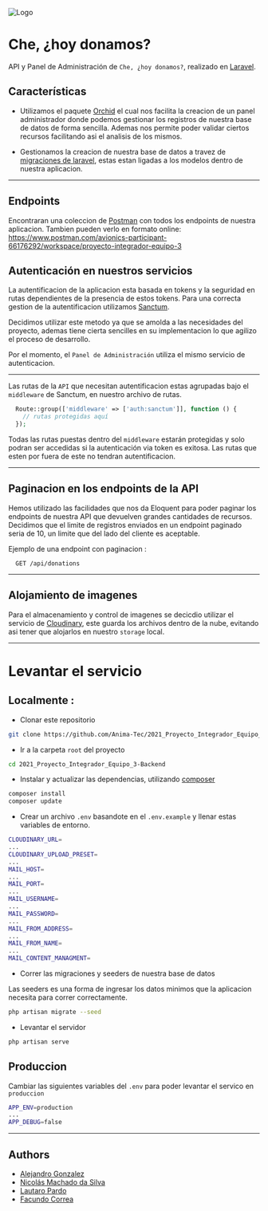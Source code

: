 ![Logo](docs/logo.svg)

# Che, ¿hoy donamos?

API y Panel de Administración de `Che, ¿hoy donamos?`, realizado en [Laravel](https://laravel.com/).

## Características

-   Utilizamos el paquete [Orchid](https://orchid.software/) el cual nos facilita la creacion de un panel administrador donde podemos gestionar los registros de nuestra base de datos de forma sencilla. Ademas nos permite poder validar ciertos recursos facilitando asi el analisis de los mismos.

-   Gestionamos la creacion de nuestra base de datos a travez de [migraciones de laravel](https://laravel.com/docs/8.x/migrations), estas estan ligadas a los modelos dentro de nuestra aplicacion.

---

## Endpoints

Encontraran una coleccion de [Postman](https://www.postman.com/) con todos los endpoints de nuestra aplicacion.
Tambien pueden verlo en formato online: https://www.postman.com/avionics-participant-66176292/workspace/proyecto-integrador-equipo-3

## Autenticación en nuestros servicios

La autentificacion de la aplicacion esta basada en tokens y la seguridad en rutas dependientes de la presencia de estos tokens. Para una correcta gestion de la autentificacion utilizamos [Sanctum](https://laravel.com/docs/8.x/sanctum#how-it-works).

Decidimos utilizar este metodo ya que se amolda a las necesidades del proyecto, ademas tiene cierta sencilles en su implementacion lo que agilizo el proceso de desarrollo.

Por el momento, el `Panel de Administración` utiliza el mismo servicio de autenticacion.

---

Las rutas de la `API` que necesitan autentificacion estas agrupadas bajo el `middleware` de Sanctum, en nuestro archivo de rutas.

```php
  Route::group(['middleware' => ['auth:sanctum']], function () {
    // rutas protegidas aquí
  });
```

Todas las rutas puestas dentro del `middleware` estarán protegidas y solo podran ser accedidas si la autenticación via token es exitosa.
Las rutas que esten por fuera de este no tendran autentificacion.

---

## Paginacion en los endpoints de la API

Hemos utilizado las facilidades que nos da Eloquent para poder paginar los endpoints de nuestra API que devuelven grandes cantidades de recursos. Decidimos que el limite de registros enviados en un endpoint paginado seria de 10, un limite que del lado del cliente es aceptable.

Ejemplo de una endpoint con paginacion :

```http
  GET /api/donations
```

---
## Alojamiento de imagenes

 Para el almacenamiento y control de imagenes se decicdio utilizar el servicio de [Cloudinary](https://cloudinary.com/), este guarda los archivos dentro de la nube, evitando asi tener que alojarlos en nuestro `storage` local.

---

# Levantar el servicio
## Localmente : 

-   Clonar este repositorio

```bash
git clone https://github.com/Anima-Tec/2021_Proyecto_Integrador_Equipo_3-Backend.git
```

-   Ir a la carpeta `root` del proyecto

```bash
cd 2021_Proyecto_Integrador_Equipo_3-Backend
```

-   Instalar y actualizar las dependencias, utilizando [composer](https://getcomposer.org/)

```bash
composer install
composer update
```

-   Crear un archivo `.env` basandote en el `.env.example` y llenar estas variables de entorno.

```bash
CLOUDINARY_URL=
...
CLOUDINARY_UPLOAD_PRESET=
...
MAIL_HOST=
...
MAIL_PORT=
...
MAIL_USERNAME=
...
MAIL_PASSWORD=
...
MAIL_FROM_ADDRESS=
...
MAIL_FROM_NAME=
...
MAIL_CONTENT_MANAGMENT=
```

-   Correr las migraciones y seeders de nuestra base de datos

Las seeders es una forma de ingresar los datos minimos que la aplicacion necesita para correr correctamente.

```bash
php artisan migrate --seed
```

-   Levantar el servidor

```bash
php artisan serve
```
## Produccion 

Cambiar las siguientes variables del `.env`  para poder levantar el servico en `produccion`

```bash
APP_ENV=production
...
APP_DEBUG=false
```

---

## Authors

-   [Alejandro Gonzalez](https://github.com/alejandroGonGon)
-   [Nicolás Machado da Silva](https://github.com/nicocadq)
-   [Lautaro Pardo](https://github.com/LautaroPardo)
-   [Facundo Correa](https://github.com/facorrea700)

